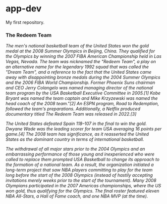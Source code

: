 # app-dev
My first repository.
### The Redeem Team
*The men's national basketball team of the United States won the gold medal at the 2008 Summer Olympics in Beijing, China. They qualified for the Olympics by winning the 2007 FIBA American Championship held in Las Vegas, Nevada. The team was nicknamed the "Redeem Team", a play on an alternative name for the legendary 1992 squad that was called the "Dream Team", and a reference to the fact that the United States came away with disappointing bronze medals during the 2004 Summer Olympics and the 2006 FIBA World Championship. Former Phoenix Suns chairman and CEO Jerry Colangelo was named managing director of the national team program by the USA Basketball Executive Committee in 2005.[1] Kobe Bryant was named the team captain and Mike Krzyzewski was named the head coach of the 2008 team."[2] An ESPN program, Road to Redemption, followed the team's preparations. Additionally, a Netflix produced documentary titled The Redeem Team was released in 2022.[3]*

*The United States defeated Spain 118–107 in the final to win the gold. Dwyane Wade was the leading scorer for team USA averaging 16 points per game.[4] The 2008 team has significance, as it reasserted the United States as the dominant country in terms of international basketball.*

*The withdrawal of all major stars prior to the 2004 Olympics and an embarrassing performance of those young and inexperienced who were called to replace them prompted USA Basketball to change its approach to the formation of a national team. As a result, the organization initiated a long-term project that saw NBA players committing to play for the team long before the start of the 2008 Olympics (instead of hastily accepting invitations merely weeks prior to the start of the tournament). Many 2008 Olympians participated in the 2007 Americas championships, where the US won gold, thus qualifying for the Olympics. The final roster featured eleven NBA All-Stars, a Hall of Fame coach, and one NBA MVP (at the time).*
